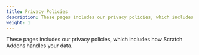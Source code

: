 ```yaml
---
title: Privacy Policies
description: These pages includes our privacy policies, which includes how Scratch Addons handles your data.
weight: 1
---
```


These pages includes our privacy policies, which includes how Scratch Addons handles your data.
